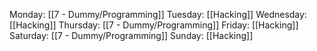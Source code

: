 
Monday: [[7 - Dummy/Programming]] 
Tuesday: [[Hacking]]
Wednesday:  [[Hacking]]
Thursday: [[7 - Dummy/Programming]] 
Friday:  [[Hacking]]
Saturday: [[7 - Dummy/Programming]] 
Sunday:  [[Hacking]]

